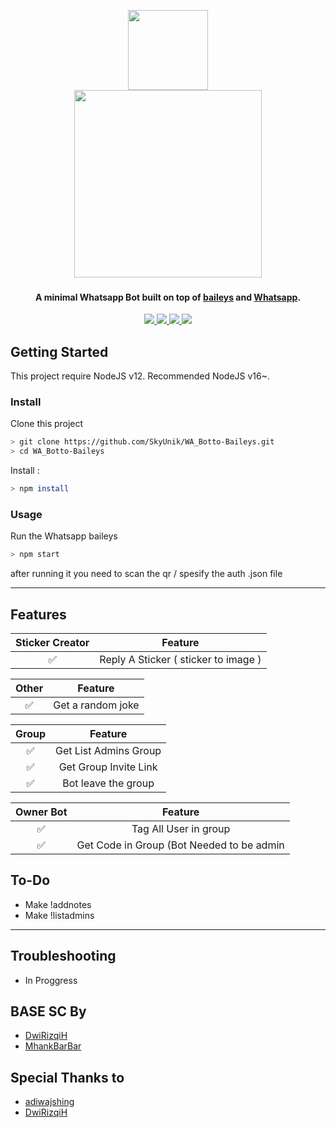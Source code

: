 <p align="center">
<a href="https://github.com/adiwajshing/Baileys">
<img src="https://user-images.githubusercontent.com/111160287/185718163-5bb69b50-877f-49c7-86fb-b5717ebe5bb8.png" width="128" height="128"/>
<br>
<a href="https://github.com/SkyUnik/WA_Botto">
<img src="https://user-images.githubusercontent.com/111160287/184459930-04f5ec5a-3c1d-4902-b1c0-6dd259f74cce.png" width="300"><a>
<br>
</p>

<h4 align="center">A minimal Whatsapp Bot built on top of <a href="https://github.com/adiwajshing/Baileys" target="_blank">baileys</a> and <a href="https://www.whatsapp.com/" target="_blank">Whatsapp</a>.</h4>

<p align="center">
  </a>
  <a href="https://github.com/adiwajshing/Baileys">
    <img src="https://img.shields.io/github/v/release/adiwajshing/baileys?color=light&label=Baileys&logo=whatsapp">
  </a>
  <a href="https://www.whatsapp.com/">
    <img src="https://img.shields.io/badge/WhatsApp_Web-2.2224.8-brightgreen.svg?logo=Whatsapp">
  </a>
  <a href="https://discord.gg/HzAU2jMD">
    <img src="https://img.shields.io/discord/725839806084546610?color=light&label=Discord&logo=Discord&logoColor=purple%20dark">
  </a>
  <a href="http://www.apache.org/licenses/LICENSE-2.0">
    <img src="https://img.shields.io/github/license/SkyUnik/WA_Botto?color=orange&label=License&logo=apache">
  </a>
</p>


</div>

## Getting Started

This project require NodeJS v12.
Recommended NodeJS v16~.

### Install
Clone this project

```bash
> git clone https://github.com/SkyUnik/WA_Botto-Baileys.git
> cd WA_Botto-Baileys
```

Install :

```bash
> npm install 
```

### Usage
Run the Whatsapp baileys

```bash
> npm start
```
after running it you need to scan the qr / spesify the auth .json file

---

## Features
| Sticker Creator |                Feature           |
| :-----------: | :--------------------------------: |
|       ✅       | Reply A Sticker ( sticker to image ) |

| Other  |                     Feature                     |
| :------------: | :---------------------------------------------: |
|       ✅        |   Get a random joke             |

| Group  |                     Feature               |
| :-----------: | :--------------------------------: |
|       ✅        |   Get List Admins Group          |
|       ✅        |   Get Group Invite Link          |
|       ✅        |   Bot leave the group            |

| Owner Bot  |                     Feature           |
| :-----------: | :--------------------------------: |
|       ✅        |   Tag All User in group          |
|       ✅        |   Get Code in Group (Bot Needed to be admin                    |


## To-Do
- Make !addnotes
- Make !listadmins

---


## Troubleshooting
- In Proggress

## BASE SC By
- [DwiRizqiH](https://github.com/DwiRizqiH)
- [MhankBarBar](https://github.com/MhankBarBar)

## Special Thanks to
- [adiwajshing](https://github.com/adiwajshing/Baileys)
- [DwiRizqiH](https://github.com/DwiRizqiH)

